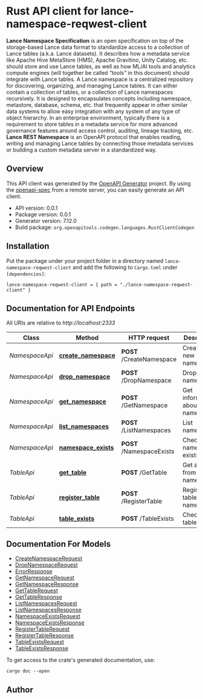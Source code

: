 # Rust API client for lance-namespace-reqwest-client

**Lance Namespace Specification** is an open specification on top of the storage-based Lance data format  to standardize access to a collection of Lance tables (a.k.a. Lance datasets). It describes how a metadata service like Apache Hive MetaStore (HMS), Apache Gravitino, Unity Catalog, etc. should store and use Lance tables, as well as how ML/AI tools and analytics compute engines (will together be called _\"tools\"_ in this document) should integrate with Lance tables.
A Lance namespace is a centralized repository for discovering, organizing, and managing Lance tables. It can either contain a collection of tables, or a collection of Lance namespaces recursively. It is designed to encapsulates concepts including namespace, metastore, database, schema, etc. that frequently appear in other similar data systems to allow easy integration with any system of any type of object hierarchy.
In an enterprise environment, typically there is a requirement to store tables in a metadata service  for more advanced governance features around access control, auditing, lineage tracking, etc. **Lance REST Namespace** is an OpenAPI protocol that enables reading, writing and managing Lance tables by connecting those metadata services or building a custom metadata server in a standardized way.



## Overview

This API client was generated by the [OpenAPI Generator](https://openapi-generator.tech) project.  By using the [openapi-spec](https://openapis.org) from a remote server, you can easily generate an API client.

- API version: 0.0.1
- Package version: 0.0.1
- Generator version: 7.12.0
- Build package: `org.openapitools.codegen.languages.RustClientCodegen`

## Installation

Put the package under your project folder in a directory named `lance-namespace-reqwest-client` and add the following to `Cargo.toml` under `[dependencies]`:

```
lance-namespace-reqwest-client = { path = "./lance-namespace-reqwest-client" }
```

## Documentation for API Endpoints

All URIs are relative to *http://localhost:2333*

Class | Method | HTTP request | Description
------------ | ------------- | ------------- | -------------
*NamespaceApi* | [**create_namespace**](docs/NamespaceApi.md#create_namespace) | **POST** /CreateNamespace | Create a new namespace
*NamespaceApi* | [**drop_namespace**](docs/NamespaceApi.md#drop_namespace) | **POST** /DropNamespace | Drop a namespace
*NamespaceApi* | [**get_namespace**](docs/NamespaceApi.md#get_namespace) | **POST** /GetNamespace | Get information about a namespace
*NamespaceApi* | [**list_namespaces**](docs/NamespaceApi.md#list_namespaces) | **POST** /ListNamespaces | List namespaces
*NamespaceApi* | [**namespace_exists**](docs/NamespaceApi.md#namespace_exists) | **POST** /NamespaceExists | Check if a namespace exists
*TableApi* | [**get_table**](docs/TableApi.md#get_table) | **POST** /GetTable | Get a table from the namespace
*TableApi* | [**register_table**](docs/TableApi.md#register_table) | **POST** /RegisterTable | Register a table to a namespace
*TableApi* | [**table_exists**](docs/TableApi.md#table_exists) | **POST** /TableExists | Check if a table exists


## Documentation For Models

 - [CreateNamespaceRequest](docs/CreateNamespaceRequest.md)
 - [DropNamespaceRequest](docs/DropNamespaceRequest.md)
 - [ErrorResponse](docs/ErrorResponse.md)
 - [GetNamespaceRequest](docs/GetNamespaceRequest.md)
 - [GetNamespaceResponse](docs/GetNamespaceResponse.md)
 - [GetTableRequest](docs/GetTableRequest.md)
 - [GetTableResponse](docs/GetTableResponse.md)
 - [ListNamespacesRequest](docs/ListNamespacesRequest.md)
 - [ListNamespacesResponse](docs/ListNamespacesResponse.md)
 - [NamespaceExistsRequest](docs/NamespaceExistsRequest.md)
 - [NamespaceExistsResponse](docs/NamespaceExistsResponse.md)
 - [RegisterTableRequest](docs/RegisterTableRequest.md)
 - [RegisterTableResponse](docs/RegisterTableResponse.md)
 - [TableExistsRequest](docs/TableExistsRequest.md)
 - [TableExistsResponse](docs/TableExistsResponse.md)


To get access to the crate's generated documentation, use:

```
cargo doc --open
```

## Author




